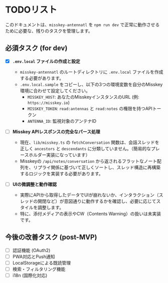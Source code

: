 # TODOリスト

このドキュメントは、`misskey-antennatl` を `npm run dev` で正常に動作させるために必要な、残りのタスクを管理します。

## 必須タスク (for dev)

- [x] **`.env.local` ファイルの作成と設定**
  - `misskey-antennatl` のルートディレクトリに `.env.local` ファイルを作成する必要があります。
  - `.env.local.sample` をコピーし、以下の3つの環境変数を自分のMisskey環境に合わせて設定してください。
    - `MISSKEY_HOST`: あなたのMisskeyインスタンスのURL (例: `https://misskey.io`)
    - `MISSKEY_TOKEN`: `read:antennas` と `read:notes` の権限を持つAPIトークン
    - `ANTENNA_ID`: 監視対象のアンテナID

- [ ] **Misskey APIレスポンスの完全なパース処理**
  - 現在、`lib/misskey.ts` の `fetchConversation` 関数は、会話スレッドを正しく `ancestors` と `descendants` に分類していません。（簡易的なプレースホルダー実装になっています）
  - Misskeyの `/api/notes/conversation` から返されるフラットなノート配列を、リプライ関係に基づいて正しくソートし、スレッド構造に再構築するロジックを実装する必要があります。

- [ ] **UIの微調整と動作確認**
  - 実際にAPIから取得したデータでUIが崩れないか、インタラクション（スレッドの開閉など）が意図通りに動作するかを確認し、必要に応じてスタイルを調整します。
  - 特に、添付メディアの表示やCW（Contents Warning）の扱いは未実装です。

## 今後の改善タスク (post-MVP)

- [ ] 認証機能 (OAuth2)
- [ ] PWA対応とPush通知
- [ ] LocalStorageによる既読管理
- [ ] 検索・フィルタリング機能
- [ ] i18n (国際化対応)
